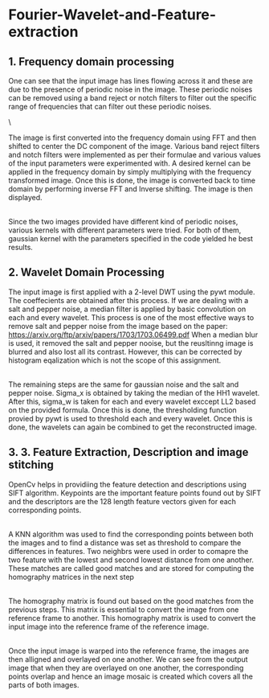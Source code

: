 # Fourier-Wavelet-and-Feature-extraction
## 1. Frequency domain processing
One can see that the input image has lines flowing across it and these are due to the presence of periodic noise in the image. These periodic noises can be removed using a band reject or notch filters to filter out the specific range of frequencies that can filter out these periodic noises. 

\

The image is first converted into the frequency domain using FFT and then shifted to center the DC component of the image. Various band reject filters and notch filters were implemented as per their formulae and various values of the input parameters were experimented with. A desired kernel can be applied in the frequency domain by simply multiplying with the frequency transformed image. Once this is done, the image is converted back to time domain by performing inverse FFT and Inverse shifting. The image is then displayed. 

\
Since the two images provided have different kind of periodic noises, various kernels with different parameters were tried. For both of them, gaussian kernel with the parameters specified in the code yielded he best results. 

## 2. Wavelet Domain Processing
The input image is first applied with a 2-level DWT using the pywt module. The coeffecients are obtained after this process. If we are dealing with a salt and pepper noise, a median filter is applied by basic convolution on each and every wavelet. This process is one of the most effective ways to remove salt and pepper noise from the image based on the paper: https://arxiv.org/ftp/arxiv/papers/1703/1703.06499.pdf
When a median blur is used, it removed the salt and pepper nooise, but the reusltinng image is blurred and also lost all its contrast. However, this can be corrected by histogram eqalization which is not the scope of this assignment. 

\
The remaining steps are the same for gaussian noise and the salt and pepper noise. Sigma_x is obtained by taking the median of the HH1 wavelet. After this, sigma_w is taken for each and every wavelet exccept LL2 based on the provided formula. Once this is done, the thresholding function provied by pywt is used to threshold each and every wavelet. Once this is done, the wavelets can again be combined to get the reconstructed image. 

## 3. 3. Feature Extraction, Description and image stitching
OpenCv helps in providiing the feature detection and descriptions using SIFT algorithm. Keypoints are the important feature points found out by SIFT and the descriptors are the 128 length feature vectors given for each corresponding points.

\
A KNN algorithm was used to find the corresponding points between both the images and to find a distance was set as threshold to compare the differences in features. Two neighbrs were used in order to comapre the two feature with the lowest and second lowest distance from one another. These matches are called good matches and are stored for computing the homography matrices in the next step

\
The homography matrix is found out based on the good matches from the previous steps. This matrix is essential to convert the image from one reference frame to another. This homography matrix is used to convert the input image into the reference frame of the reference image.

\
Once the input image is warped into the reference frame, the images are then alligned and overlayed on one another. We can see from the output image that when they are overlayed on one another, the corresponding points overlap and hence an image mosaic is created which covers all the parts of both images.
